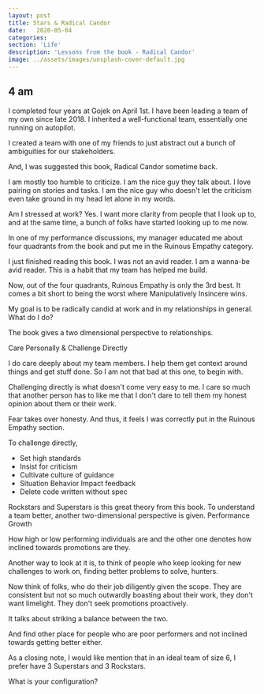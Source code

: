 ```yaml
---
layout: post
title: Stars & Radical Candor
date:   2020-05-04
categories:
section: 'Life'
description: 'Lessons from the book - Radical Candor'
image: ../assets/images/unsplash-cover-default.jpg
---
```


4 am
---

I completed four years at Gojek on April 1st. I have been leading a team of my own since late 2018. I inherited a well-functional team, essentially one running on autopilot.

I created a team with one of my friends to just abstract out a bunch of ambiguities for our stakeholders.

And, I was suggested this book, Radical Candor sometime back.

I am mostly too humble to criticize. I am the nice guy they talk about. I love pairing on stories and tasks. I am the nice guy who doesn't let the criticism even take ground in my head let alone in my words.

Am I stressed at work? Yes. I want more clarity from people that I look up to, and at the same time, a bunch of folks have started looking up to me now.

In one of my performance discussions, my manager educated me about four quadrants from the book and put me in the Ruinous Empathy category.

I just finished reading this book. I was not an avid reader. I am a wanna-be avid reader. This is a habit that my team has helped me build.

Now, out of the four quadrants, Ruinous Empathy is only the 3rd best. It comes a bit short to being the worst where Manipulatively Insincere wins.

My goal is to be radically candid at work and in my relationships in general.
What do I do?


The book gives a two dimensional perspective to relationships. 

Care Personally &
Challenge Directly

I do care deeply about my team members. I help them get context around things and get stuff done. So I am not that bad at this one, to begin with.

Challenging directly is what doesn't come very easy to me. I care so much that another person has to like me that I don't dare to tell them my honest opinion about them or their work.

Fear takes over honesty. And thus, it feels I was correctly put in the Ruinous Empathy section.

To challenge directly,
- Set high standards
- Insist for criticism
- Cultivate culture of guidance
- Situation Behavior Impact feedback
- Delete code written without spec

Rockstars and Superstars is this great theory from this book.
To understand a team better, another two-dimensional perspective is given.
Performance
Growth

How high or low performing individuals are and the other one denotes how inclined towards promotions are they.

Another way to look at it is, to think of people who keep looking for new challenges to work on, finding better problems to solve, hunters.

Now think of folks, who do their job diligently given the scope. They are consistent but not so much outwardly boasting about their work, they don't want limelight. They don't seek promotions proactively.


It talks about striking a balance between the two.

And find other place for people who are poor performers and not inclined towards getting better either.

As a closing note, I would like mention that in an ideal team of size 6, I prefer have 3 Superstars and 3 Rockstars.

What is your configuration?
